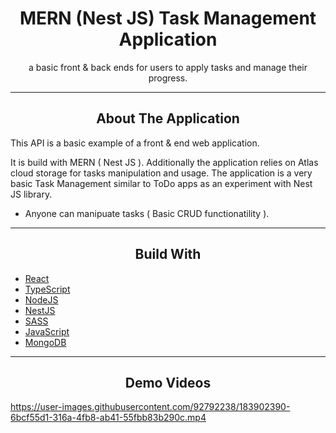 <div></div>
<h1  align="center">MERN (Nest JS) Task Management Application</h1>

<div align="center">
  <p align="center">
    a basic front & back ends for users to apply tasks and manage their progress.
  </p>
</div>
<hr>
<!-- ABOUT THE APPLICATION -->
<h2 align="center">About The Application </h2>
This API is a basic example of a front & end web application.

It is build with MERN ( Nest JS ).
Additionally the application relies on Atlas cloud storage for tasks manipulation and usage.
The application is a very basic Task Management similar to ToDo apps as an experiment with Nest JS library.

- Anyone can manipuate tasks ( Basic CRUD functionatility ).

<hr>
<h2 align="center">Build With</h2>

-   [React](https://reactjs.org/)
-   [TypeScript](https://www.typescriptlang.org)
-   [NodeJS](https://nodejs.org/en/)
-   [NestJS](https://nestjs.com/)
-   [SASS](https://sass-lang.com/)
-   [JavaScript](https://www.javascript.com/)
-   [MongoDB](https://www.mongodb.com/)

<hr>

<h2 align="center">Demo Videos</h2>

https://user-images.githubusercontent.com/92792238/183902390-6bcf55d1-316a-4fb8-ab41-55fbb83b290c.mp4
